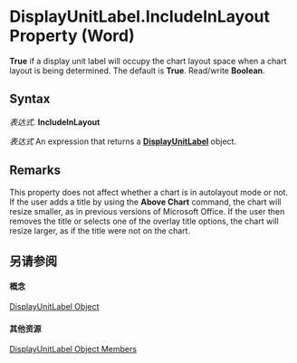 
# DisplayUnitLabel.IncludeInLayout Property (Word)

 **True** if a display unit label will occupy the chart layout space when a chart layout is being determined. The default is **True**. Read/write **Boolean**.


## Syntax

 _表达式_. **IncludeInLayout**

 _表达式_ An expression that returns a **[DisplayUnitLabel](9b028f6c-fd66-f767-f3d1-09de0fbdc148.md)** object.


## Remarks

This property does not affect whether a chart is in autolayout mode or not. If the user adds a title by using the  **Above Chart** command, the chart will resize smaller, as in previous versions of Microsoft Office. If the user then removes the title or selects one of the overlay title options, the chart will resize larger, as if the title were not on the chart.


## 另请参阅


#### 概念


[DisplayUnitLabel Object](9b028f6c-fd66-f767-f3d1-09de0fbdc148.md)
#### 其他资源


[DisplayUnitLabel Object Members](http://msdn.microsoft.com/library/6fd34a78-c1c8-f7ea-b104-cd674d0ff99f%28Office.15%29.aspx)